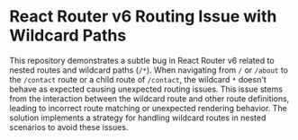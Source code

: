 # React Router v6 Routing Issue with Wildcard Paths

This repository demonstrates a subtle bug in React Router v6 related to nested routes and wildcard paths (`/*`).  When navigating from `/` or `/about` to the `/contact` route or a child route of `/contact`, the wildcard `*` doesn't behave as expected causing unexpected routing issues. This issue stems from the interaction between the wildcard route and other route definitions, leading to incorrect route matching or unexpected rendering behavior. The solution implements a strategy for handling wildcard routes in nested scenarios to avoid these issues.